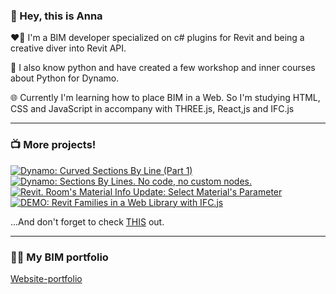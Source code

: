 ### 👋 Hey, this is Anna 

<p> ❤️‍🔥 I'm a BIM developer specialized on c# plugins for Revit and being a creative diver into Revit API. </p>
<p> 🐍 I also know python and have created a few workshop and inner courses about Python for Dynamo. </p>
<p> 🌐 Currently I'm learning how to place BIM in a Web. So I'm studying HTML, CSS and JavaScript in accompany with THREE.js, React,js and IFC.js </p>

---

### 📺 More projects!

<!-- BEGIN YOUTUBE-CARDS -->
[![Dynamo: Curved Sections By Line (Part 1)](https://ytcards.demolab.com/?id=Fic5BD-s3A8&title=Dynamo%3A+Curved+Sections+By+Line+%28Part+1%29&lang=en&timestamp=1701686737&background_color=%230d1117&title_color=%23ffffff&stats_color=%23dedede&max_title_lines=1&width=250&border_radius=5 "Dynamo: Curved Sections By Line (Part 1)")](https://www.youtube.com/watch?v=Fic5BD-s3A8)
[![Dynamo: Sections By Lines. No code, no custom nodes.](https://ytcards.demolab.com/?id=VfbBASiFlhU&title=Dynamo%3A+Sections+By+Lines.+No+code%2C+no+custom+nodes.&lang=en&timestamp=1699365681&background_color=%230d1117&title_color=%23ffffff&stats_color=%23dedede&max_title_lines=1&width=250&border_radius=5 "Dynamo: Sections By Lines. No code, no custom nodes.")](https://www.youtube.com/watch?v=VfbBASiFlhU)
[![Revit. Room's Material Info Update: Select Material's Parameter](https://ytcards.demolab.com/?id=vhu4GaO-wTY&title=Revit.+Room%27s+Material+Info+Update%3A+Select+Material%27s+Parameter&lang=en&timestamp=1696428432&background_color=%230d1117&title_color=%23ffffff&stats_color=%23dedede&max_title_lines=1&width=250&border_radius=5 "Revit. Room's Material Info Update: Select Material's Parameter")](https://www.youtube.com/watch?v=vhu4GaO-wTY)
[![DEMO: Revit Families in a Web Library with IFC.js](https://ytcards.demolab.com/?id=_qFzakScd9I&title=DEMO%3A+Revit+Families+in+a+Web+Library+with+IFC.js&lang=en&timestamp=1692607008&background_color=%230d1117&title_color=%23ffffff&stats_color=%23dedede&max_title_lines=1&width=250&border_radius=5 "DEMO: Revit Families in a Web Library with IFC.js")](https://www.youtube.com/watch?v=_qFzakScd9I)
<!-- END YOUTUBE-CARDS -->

...And don't forget to check <a href="https://youtu.be/99G8M0cRpsA">THIS</a> out. 

---
### 👩‍🎓 My BIM portfolio

<a href="https://622e12a76c242.site123.me/">Website-portfolio</a> 


